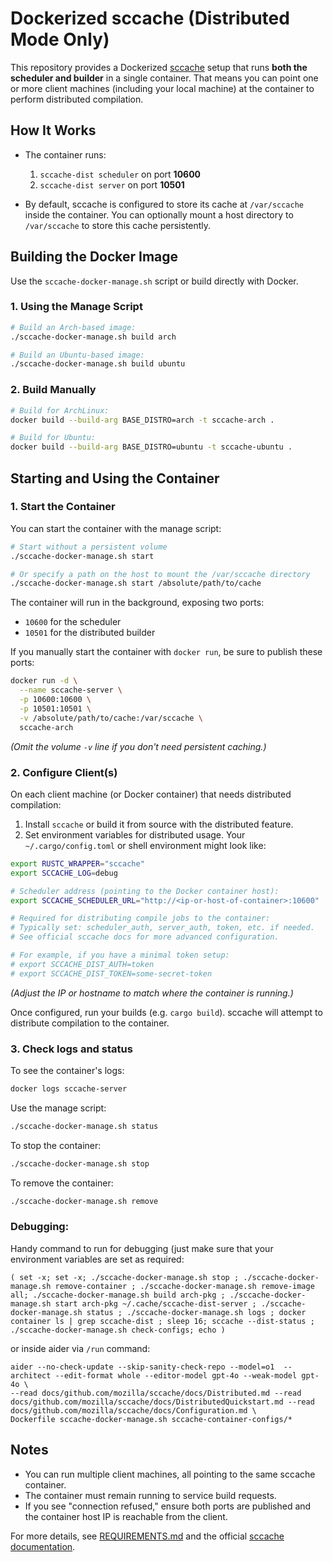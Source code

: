 # Dockerized sccache (Distributed Mode Only)

This repository provides a Dockerized [sccache](https://github.com/mozilla/sccache) setup
that runs **both the scheduler and builder** in a single container. That means you can
point one or more client machines (including your local machine) at the container to
perform distributed compilation.

## How It Works

- The container runs:
  1. `sccache-dist scheduler` on port **10600**
  2. `sccache-dist server` on port **10501**

- By default, sccache is configured to store its cache at `/var/sccache` inside
  the container. You can optionally mount a host directory to `/var/sccache` to
  store this cache persistently.

## Building the Docker Image

Use the `sccache-docker-manage.sh` script or build directly with Docker.

### 1. Using the Manage Script

```bash
# Build an Arch-based image:
./sccache-docker-manage.sh build arch

# Build an Ubuntu-based image:
./sccache-docker-manage.sh build ubuntu
```

### 2. Build Manually

```bash
# Build for ArchLinux:
docker build --build-arg BASE_DISTRO=arch -t sccache-arch .

# Build for Ubuntu:
docker build --build-arg BASE_DISTRO=ubuntu -t sccache-ubuntu .
```

## Starting and Using the Container

### 1. Start the Container

You can start the container with the manage script:

```bash
# Start without a persistent volume
./sccache-docker-manage.sh start

# Or specify a path on the host to mount the /var/sccache directory
./sccache-docker-manage.sh start /absolute/path/to/cache
```

The container will run in the background, exposing two ports:
- `10600` for the scheduler
- `10501` for the distributed builder

If you manually start the container with `docker run`, be sure to publish these ports:

```bash
docker run -d \
  --name sccache-server \
  -p 10600:10600 \
  -p 10501:10501 \
  -v /absolute/path/to/cache:/var/sccache \
  sccache-arch
```

*(Omit the volume `-v` line if you don't need persistent caching.)*

### 2. Configure Client(s)

On each client machine (or Docker container) that needs distributed compilation:

1. Install `sccache` or build it from source with the distributed feature.
2. Set environment variables for distributed usage. Your `~/.cargo/config.toml` or
   shell environment might look like:

```bash
export RUSTC_WRAPPER="sccache"
export SCCACHE_LOG=debug

# Scheduler address (pointing to the Docker container host):
export SCCACHE_SCHEDULER_URL="http://<ip-or-host-of-container>:10600"

# Required for distributing compile jobs to the container:
# Typically set: scheduler_auth, server_auth, token, etc. if needed.
# See official sccache docs for more advanced configuration.

# For example, if you have a minimal token setup:
# export SCCACHE_DIST_AUTH=token
# export SCCACHE_DIST_TOKEN=some-secret-token
```

*(Adjust the IP or hostname to match where the container is running.)*

Once configured, run your builds (e.g. `cargo build`). sccache will attempt to distribute
compilation to the container.

### 3. Check logs and status

To see the container's logs:
```bash
docker logs sccache-server
```

Use the manage script:
```bash
./sccache-docker-manage.sh status
```

To stop the container:
```bash
./sccache-docker-manage.sh stop
```

To remove the container:
```bash
./sccache-docker-manage.sh remove
```

### Debugging:

Handy command to run for debugging (just make sure that your environment variables are set as required:

```
( set -x; set -x; ./sccache-docker-manage.sh stop ; ./sccache-docker-manage.sh remove-container ; ./sccache-docker-manage.sh remove-image all; ./sccache-docker-manage.sh build arch-pkg ; ./sccache-docker-manage.sh start arch-pkg ~/.cache/sccache-dist-server ; ./sccache-docker-manage.sh status ; ./sccache-docker-manage.sh logs ; docker container ls | grep sccache-dist ; sleep 16; sccache --dist-status ; ./sccache-docker-manage.sh check-configs; echo )
```

or inside aider via `/run` command:

```
aider --no-check-update --skip-sanity-check-repo --model=o1  --architect --edit-format whole --editor-model gpt-4o --weak-model gpt-4o \
--read docs/github.com/mozilla/sccache/docs/Distributed.md --read docs/github.com/mozilla/sccache/docs/DistributedQuickstart.md --read docs/github.com/mozilla/sccache/docs/Configuration.md \
Dockerfile sccache-docker-manage.sh sccache-container-configs/*
```

## Notes

- You can run multiple client machines, all pointing to the same sccache container.
- The container must remain running to service build requests.
- If you see "connection refused," ensure both ports are published and the container
  host IP is reachable from the client.

For more details, see [REQUIREMENTS.md](REQUIREMENTS.md) and the official
[sccache documentation](https://github.com/mozilla/sccache).
